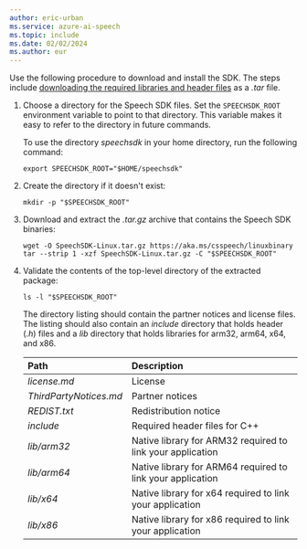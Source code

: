 ```yaml
---
author: eric-urban
ms.service: azure-ai-speech
ms.topic: include
ms.date: 02/02/2024
ms.author: eur
---
```


Use the following procedure to download and install the SDK. The steps include [downloading the required libraries and header files](https://aka.ms/csspeech/linuxbinary) as a *.tar* file.

1. Choose a directory for the Speech SDK files. Set the `SPEECHSDK_ROOT` environment variable to point to that directory. This variable makes it easy to refer to the directory in future commands.

   To use the directory *speechsdk* in your home directory, run the following command:

   ```console
   export SPEECHSDK_ROOT="$HOME/speechsdk"
   ```

1. Create the directory if it doesn't exist:

   ```console
   mkdir -p "$SPEECHSDK_ROOT"
   ```

1. Download and extract the *.tar.gz* archive that contains the Speech SDK binaries:

   ```console
   wget -O SpeechSDK-Linux.tar.gz https://aka.ms/csspeech/linuxbinary
   tar --strip 1 -xzf SpeechSDK-Linux.tar.gz -C "$SPEECHSDK_ROOT"
   ```

1. Validate the contents of the top-level directory of the extracted package:

   ```console
   ls -l "$SPEECHSDK_ROOT"
   ```

   The directory listing should contain the partner notices and license files. The listing should also contain an *include* directory that holds header (*.h*) files and a *lib* directory that holds libraries for arm32, arm64, x64, and x86.

    | Path | Description |
    |:-----|:----|
    | *license.md* | License |
    | *ThirdPartyNotices.md* | Partner notices |
    | *REDIST.txt* | Redistribution notice |
    | *include* | Required header files for C++ |
    | *lib/arm32* | Native library for ARM32 required to link your application |
    | *lib/arm64* | Native library for ARM64 required to link your application |
    | *lib/x64* | Native library for x64 required to link your application |
    | *lib/x86* | Native library for x86 required to link your application |

